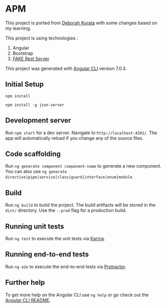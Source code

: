 # APM
This project is ported from [Deborah Kurata](https://github.com/DeborahK/Angular-GettingStarted) with some changes based on my learning.

This project is using technologies :
1. Angular
2. Bootstrap
3. [FAKE Rest Server](https://github.com/typicode/json-server)

This project was generated with [Angular CLI](https://github.com/angular/angular-cli) version 7.0.3.

## Initial Setup
``
npm install
``

``
npm install -g json-server
``

## Development server

Run `npm start` for a dev server. Navigate to `http://localhost:4201/`. The app will automatically reload if you change any of the source files.

## Code scaffolding

Run `ng generate component component-name` to generate a new component. You can also use `ng generate directive|pipe|service|class|guard|interface|enum|module`.

## Build

Run `ng build` to build the project. The build artifacts will be stored in the `dist/` directory. Use the `--prod` flag for a production build.

## Running unit tests

Run `ng test` to execute the unit tests via [Karma](https://karma-runner.github.io).

## Running end-to-end tests

Run `ng e2e` to execute the end-to-end tests via [Protractor](http://www.protractortest.org/).

## Further help

To get more help on the Angular CLI use `ng help` or go check out the [Angular CLI README](https://github.com/angular/angular-cli/blob/master/README.md).
